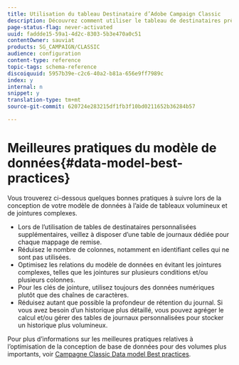 ```yaml
---
title: Utilisation du tableau Destinataire d’Adobe Campaign Classic
description: Découvrez comment utiliser le tableau de destinataires prêt à l’emploi dans Adobe Campaign Classic lors de la conception de votre modèle de données.
page-status-flag: never-activated
uuid: faddde15-59a1-4d2c-8303-5b3e470a0c51
contentOwner: sauviat
products: SG_CAMPAIGN/CLASSIC
audience: configuration
content-type: reference
topic-tags: schema-reference
discoiquuid: 5957b39e-c2c6-40a2-b81a-656e9ff7989c
index: y
internal: n
snippet: y
translation-type: tm+mt
source-git-commit: 620724e283215df1fb3f10bd0211652b36284b57

---
```



# Meilleures pratiques du modèle de données{#data-model-best-practices}

Vous trouverez ci-dessous quelques bonnes pratiques à suivre lors de la conception de votre modèle de données à l’aide de tableaux volumineux et de jointures complexes.

* Lors de l’utilisation de tables de destinataires personnalisées supplémentaires, veillez à disposer d’une table de journaux dédiée pour chaque mappage de remise.
* Réduisez le nombre de colonnes, notamment en identifiant celles qui ne sont pas utilisées.
* Optimisez les relations du modèle de données en évitant les jointures complexes, telles que les jointures sur plusieurs conditions et/ou plusieurs colonnes.
* Pour les clés de jointure, utilisez toujours des données numériques plutôt que des chaînes de caractères.
* Réduisez autant que possible la profondeur de rétention du journal. Si vous avez besoin d’un historique plus détaillé, vous pouvez agréger le calcul et/ou gérer des tables de journaux personnalisées pour stocker un historique plus volumineux.

Pour plus d’informations sur les meilleures pratiques relatives à l’optimisation de la conception de base de données pour des volumes plus importants, voir [Campagne Classic Data model Best practices](https://helpx.adobe.com/campaign/kb/acc-data-model-best-practices.html).
